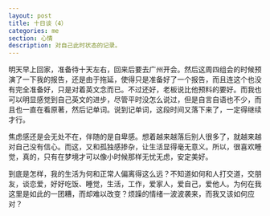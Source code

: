 ```yaml
---
layout: post
title: 十日谈（4）
categories: me
section: 心情
description: 对自己此时状态的记录。
---
```

明天早上回家，准备待十天左右，回来后要去广州开会。然后这周四组会的时候预演了一下我的报告，还是由于拖延，使得只是准备好了一个报告，而且连这个也没有完全准备好，只是对着英文念而已。不过还好，老板说比他预料的要好。而我也可以明显感觉到自己英文的进步，尽管平时没怎么说过，但是自言自语也不少，而且也一直在看原著，然后记单词。说到记单词，这段时间又落下来了，一定得继续才行。

焦虑感还是会无处不在，伴随的是自卑感。想着越来越落后别人很多了，就越来越对自己没有信心。而这，又和孤独感掺杂，让生活显得毫无意义。所以，很喜欢睡觉，真的，只有在梦境才可以像小时候那样无忧无虑，安定美好。

到底是怎样，我的生活为何和正常人偏离得这么远？不知道如何和人打交道，交朋友，谈恋爱，好好吃饭、睡觉，生活，工作，爱家人，爱自己，爱他人。为何在我这里是如此的一团糟，而却难以改变？烦躁的情绪一波波袭来，而我又该如何应对？
